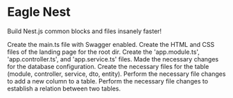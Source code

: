 # Eagle Nest

Build Nest.js common blocks and files insanely faster!

Create the main.ts file with Swagger enabled.
Create the HTML and CSS files of the landing page for the root dir.
Create the 'app.module.ts', 'app.controller.ts', and 'app.service.ts' files.
Made the necessary changes for the database configuration.
Create the necessary files for the table (module, controller, service, dto, entity).
Perform the necessary file changes to add a new column to a table.
Perform the necessary file changes to establish a relation between two tables.
